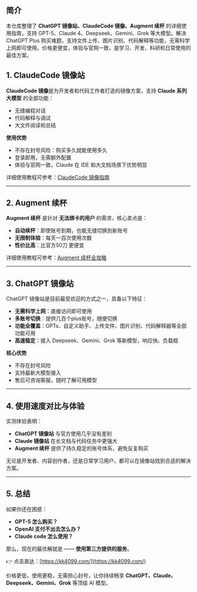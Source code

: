 ## 简介

本仓库整理了 **ChatGPT 镜像站、ClaudeCode 镜像、Augment 续杯** 的详细使用指南，支持 GPT-5、Claude 4、Deepseek、Gemini、Grok 等大模型。解决 ChatGPT Plus 购买难题，支持文件上传、图片识别、代码解释等功能，无需科学上网即可使用。价格更便宜，体验与官网一致，是学习、开发、科研和日常使用的最佳方案。

## 1. ClaudeCode 镜像站

**ClaudeCode 镜像**是为开发者和代码工作者打造的镜像方案，支持 **Claude 系列大模型** 的全部功能：  
- 无缝编程对话  
- 代码解释与调试  
- 大文件阅读和总结  

**使用优势**  
- 不存在封号风险：购买多久就能使用多久  
- 登录即用，无需额外配置  
- 体验与官网一致，Claude 在 IDE 和大文档场景下优势明显  

详细使用教程可参考：[ClaudeCode 镜像指南](https://blog.ai4.plus/posts/2025/claude-code-mirror-guide-cn/)

---

## 2. Augment 续杯

**Augment 续杯** 是针对 **无法绑卡的用户** 的需求，核心卖点是：  
- **自动续杯**：即使账号到期，也能无缝切换到新账号  
- **无限制体验**：每天一百次使用次数  
- **性价比高**：比官方50刀 更便宜

详细使用教程可参考：[Augment 续杯全攻略](https://blog.ai4.plus/posts/2025/augmentcode-unlimited-guide-cn/)

---

## 3. ChatGPT 镜像站

ChatGPT 镜像站是目前最受欢迎的方式之一，具备以下特征：  
- **无需科学上网**：直接访问即可使用  
- **多账号切换**：提供几百个plus账号，随便切换  
- **功能全覆盖**：GPTs、自定义助手、上传文件、图片识别、代码解释器等全部功能可用  
- **高速稳定**：接入 Deepseek、Gemini、Grok 等新模型，响应快、负载稳  

**核心优势**  
- 不存在封号风险  
- 支持最新大模型接入  
- 售后可咨询客服，随时了解可用模型  

---

## 4. 使用速度对比与体验

实测体验表明：  
- **ChatGPT 镜像站** 与官方使用几乎没有差别  
- **Claude 镜像站** 在长文档与代码任务中更强大  
- **Augment 续杯** 提供了持久稳定的账号体系，避免反复购买  

无论是开发者、内容创作者，还是日常学习用户，都可以在镜像站找到合适的解决方案。

---

## 5. 总结

如果你还在困惑：  
- **GPT-5 怎么购买？**  
- **OpenAI 支付不出去怎么办？**  
- **Claude code 怎么使用？**  

那么，现在的最优解就是 —— **使用第三方提供的服务**。  

👉 点击直达：[https://kk4099.com/](https://kk4099.com/)  

价格更低，使用更稳，无需担心封号，让你持续畅享 **ChatGPT、Claude、Deepseek、Gemini、Grok** 等顶级 AI 模型。
